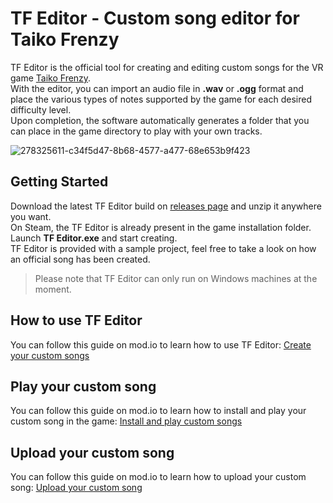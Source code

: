 # TF Editor - Custom song editor for Taiko Frenzy

TF Editor is the official tool for creating and editing custom songs for the VR game [Taiko Frenzy](https://taikofrenzy.glitchr-studio.com).\
With the editor, you can import an audio file in **.wav** or **.ogg** format and place the various types of notes supported by the game for each desired difficulty level.\
Upon completion, the software automatically generates a folder that you can place in the game directory to play with your own tracks.

![278325611-c34f5d47-8b68-4577-a477-68e653b9f423](https://github.com/glitchrstudio/tfeditor/assets/149059377/347e212a-8443-458f-bac4-1e1595b142e6)

## Getting Started

Download the latest TF Editor build on [releases page](https://github.com/glitchrstudio/tfeditor/releases) and unzip it anywhere you want.\
On Steam, the TF Editor is already present in the game installation folder.\
Launch **TF Editor.exe** and start creating.\
TF Editor is provided with a sample project, feel free to take a look on how an official song has been created.
> Please note that TF Editor can only run on Windows machines at the moment.

## How to use TF Editor

You can follow this guide on mod.io to learn how to use TF Editor: [Create your custom songs](https://mod.io/g/taiko-frenzy/r/create-your-custom-songs)

## Play your custom song

You can follow this guide on mod.io to learn how to install and play your custom song in the game: [Install and play custom songs](https://mod.io/g/taiko-frenzy/r/install-and-play-custom-songs)

## Upload your custom song

You can follow this guide on mod.io to learn how to upload your custom song: [Upload your custom song](https://mod.io/g/taiko-frenzy/r/upload-your-custom-song)
